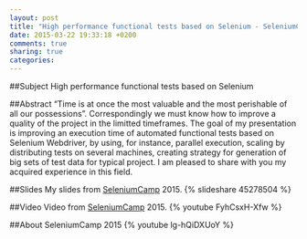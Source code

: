 ```yaml
---
layout: post
title: "High performance functional tests based on Selenium - SeleniumCamp 2015"
date: 2015-03-22 19:33:18 +0200
comments: true
sharing: true
categories: 
---
```


##Subject
High performance functional tests based on Selenium

##Abstract
“Time is at once the most valuable and the most perishable of all our possessions”. Correspondingly we must know how to improve a quality of the project in the limitted timeframes. The goal of my presentation is improving an execution time of automated functional tests based on Selenium Webdriver, by using, for instance, parallel execution, scaling by distributing tests on several machines, creating strategy for generation of big sets of test data for typical project. I am pleased to share with you my acquired experience in this field.

##Slides
My slides from <a href="http://seleniumcamp.com/materials/high-performance-selenium-tests/">SeleniumCamp</a> 2015.
{% slideshare 45278504 %}

##Video
Video from <a href="http://seleniumcamp.com/materials/high-performance-selenium-tests/">SeleniumCamp</a> 2015.
{% youtube FyhCsxH-Xfw %}

##About SeleniumCamp 2015
{% youtube lg-hQiDXUoY %}